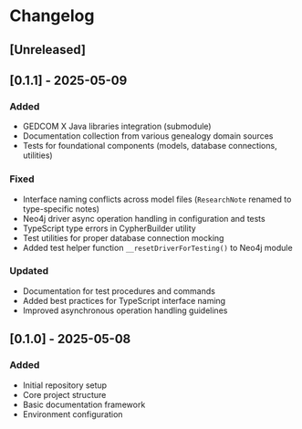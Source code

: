 # Changelog

## [Unreleased]

## [0.1.1] - 2025-05-09

### Added
- GEDCOM X Java libraries integration (submodule)
- Documentation collection from various genealogy domain sources
- Tests for foundational components (models, database connections, utilities)

### Fixed
- Interface naming conflicts across model files (`ResearchNote` renamed to type-specific notes)
- Neo4j driver async operation handling in configuration and tests
- TypeScript type errors in CypherBuilder utility
- Test utilities for proper database connection mocking
- Added test helper function `__resetDriverForTesting()` to Neo4j module

### Updated
- Documentation for test procedures and commands
- Added best practices for TypeScript interface naming
- Improved asynchronous operation handling guidelines

## [0.1.0] - 2025-05-08

### Added
- Initial repository setup
- Core project structure
- Basic documentation framework
- Environment configuration